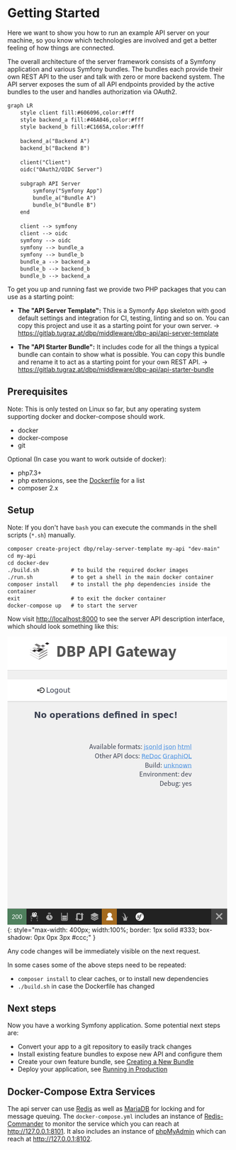 # Getting Started

Here we want to show you how to run an example API server on your machine, so
you know which technologies are involved and get a better feeling of how things
are connected.

The overall architecture of the server framework consists of a Symfony
application and various Symfony bundles. The bundles each provide their own REST
API to the user and talk with zero or more backend system. The API server
exposes the sum of all API endpoints provided by the active bundles to the user
and handles authorization via OAuth2.

```mermaid
graph LR
    style client fill:#606096,color:#fff
    style backend_a fill:#46A046,color:#fff
    style backend_b fill:#C1665A,color:#fff

    backend_a("Backend A")
    backend_b("Backend B")

    client("Client")
    oidc("OAuth2/OIDC Server")

    subgraph API Server
        symfony("Symfony App")
        bundle_a("Bundle A")
        bundle_b("Bundle B")
    end

    client --> symfony
    client --> oidc
    symfony --> oidc
    symfony --> bundle_a
    symfony --> bundle_b
    bundle_a --> backend_a
    bundle_b --> backend_b
    bundle_b --> backend_a
```

To get you up and running fast we provide two PHP packages that you can use as a starting point:

* **The "API Server Template":** This is a Symonfy App skeleton with good
  default settings and integration for CI, testing, linting and so on. You can
  copy this project and use it as a starting point for your own server. →
  https://gitlab.tugraz.at/dbp/middleware/dbp-api/api-server-template

* **The "API Starter Bundle":** It includes code for all the things a typical
  bundle can contain to show what is possible. You can copy this bundle and
  rename it to act as a starting point for your own REST API. →
  https://gitlab.tugraz.at/dbp/middleware/dbp-api/api-starter-bundle

## Prerequisites

Note: This is only tested on Linux so far, but any operating system supporting docker and docker-compose should work.

* docker
* docker-compose
* git

Optional (In case you want to work outside of docker):

* php7.3+
* php extensions, see the [Dockerfile](https://gitlab.tugraz.at/dbp/middleware/dbp-api/api-server-template/-/blob/main/docker-dev/php-fpm/Dockerfile) for a list
* composer 2.x

## Setup

Note: If you don't have `bash` you can execute the commands in the shell scripts (`*.sh`) manually.

```shell
composer create-project dbp/relay-server-template my-api "dev-main"
cd my-api
cd docker-dev
./build.sh          # to build the required docker images
./run.sh            # to get a shell in the main docker container
composer install    # to install the php dependencies inside the container
exit                # to exit the docker container
docker-compose up   # to start the server
```

Now visit <http://localhost:8000> to see the server API description interface, which should look something like this:

![result](getting_started_result.png){: style="max-width: 400px; width:100%; border: 1px solid #333; box-shadow: 0px 0px 3px #ccc;" }

Any code changes will be immediately visible on the next request.

In some cases some of the above steps need to be repeated:

* `composer install` to clear caches, or to install new dependencies
* `./build.sh` in case the Dockerfile has changed

## Next steps

Now you have a working Symfony application. Some potential next steps are:

* Convert your app to a git repository to easily track changes
* Install existing feature bundles to expose new API and configure them
* Create your own feature bundle, see [Creating a New Bundle](./dev/new_bundle.md)
* Deploy your application, see [Running in Production](./production.md)

## Docker-Compose Extra Services

The api server can use [Redis](https://redis.io/) as well as
[MariaDB](https://mariadb.org/) for locking and for message queuing. The
`docker-compose.yml` includes an instance of
[Redis-Commander](https://joeferner.github.io/redis-commander/) to monitor the
service which you can reach at <http://127.0.0.1:8101>. It also includes an
instance of [phpMyAdmin](https://www.phpmyadmin.net/) which can reach at
<http://127.0.0.1:8102>.

